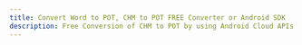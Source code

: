 ---title: Convert Word to POT, CHM to POT FREE Converter or Android SDKdescription: Free Conversion of CHM to POT by using Android Cloud APIs & SDKs. Also Create, Edit & Render Microsoft Word & OpenOffice documents in the Cloud.---